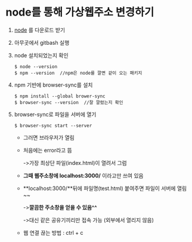 # node를 통해 가상웹주소 변경하기
1. [node](http://www.nodejs.org) 를 다운로드 받기

2. 아무곳에서 gitbash 실행

3. node 설치되었는지 확인

   ```shell
   $ node --version 
   $ npm --version  //npm은 node를 깔면 같이 오는 패키지
   ```

4. npm 기반에 browser-sync를 설치

   ```shell
   $ npm install --global brower-sync
   $ browser-sync --version  //잘 깔렸는지 확인
   ```

5. browser-sync로 파일을 서버에 열기

   ```shell
   $ browser-sync start --server
   ```

   - 그러면 브라우저가 열림 

   - 처음에는 error라고 뜸 

     ->가장 최상단 파일(index.html)이 열려서 그럼

   - **그때 웹주소창에 localhost:3000/** 이라고만 쓰여 있음

   - **localhost:3000/**뒤에 파일명(test.html) 붙여주면 파일이 서버에 열림~~ 

     ->**깔끔한 주소창을 얻을 수 있음^^**
     
     ->대신 같은 공유기끼리만 접속 가능 (외부에서 열리지 않음)
     
   - 웹 연결 끊는 방법 : ctrl + c

